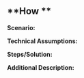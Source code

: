 
## **How **

**Scenario:**


**Technical Assumptions:**

**Steps/Solution:**

**Additional Description:**
